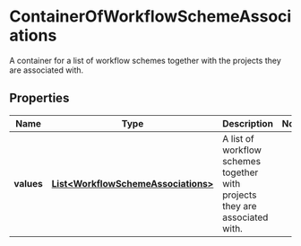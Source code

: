 

# ContainerOfWorkflowSchemeAssociations

A container for a list of workflow schemes together with the projects they are associated with.

## Properties

Name | Type | Description | Notes
------------ | ------------- | ------------- | -------------
**values** | [**List&lt;WorkflowSchemeAssociations&gt;**](WorkflowSchemeAssociations.md) | A list of workflow schemes together with projects they are associated with. | 



